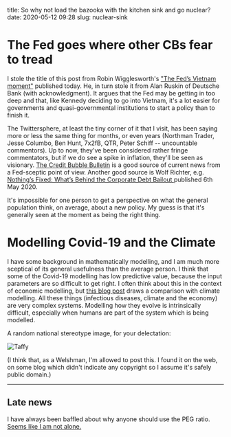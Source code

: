 title: So why not load the bazooka with the kitchen sink and go nuclear?
date: 2020-05-12 09:28
slug: nuclear-sink


# The Fed goes where other CBs fear to tread

I stole the title of this post from Robin Wigglesworth's ["The Fed’s Vietnam moment"](https://www.ft.com/content/7cfe4e67-4aa9-436c-827a-b59ebbf59c54) published today. 
He, in turn stole it from Alan Ruskin of Deutsche Bank (with acknowledgment). 
It argues that the Fed may be getting in too deep and that, like Kennedy deciding to go 
into Vietnam, it's a lot easier for governments and quasi-governmental institutions to start
a policy than to finish it. 

The Twittersphere, at least the tiny corner of it that I visit, 
has been saying more or less the same thing for months, 
or even years (Northman Trader, Jesse Columbo, Ben Hunt, 7x2fB, QTR, Peter Schiff -- uncountable commentors).
Up to now, they've been considered rather fringe commentators,
but if we do see a spike in inflation, they'll be seen as visionary.
[The Credit Bubble Bulletin](http://creditbubblebulletin.blogspot.com/) is a good source 
of current news from a Fed-sceptic point of view. 
Another good source is Wolf Richter, e.g. [
Nothing’s Fixed: What’s Behind the Corporate Debt Bailout ](https://wolfstreet.com/2020/05/06/nothings-fixed-whats-behind-the-corporate-debt-bailout/) published 6th May 2020.


It's impossible for one person to get a perspective on what the general population think,
on average, about a new policy. My guess is that it's generally seen at the moment as
being the right thing.

# Modelling Covid-19 and the Climate

I have some background in mathematically modelling, and I am much more sceptical of its
general usefulness than the average person.
I think that some of the Covid-19 modelling has low predictive value, because the input
parameters are so difficult to get right. I often think about this in the context of 
economic modelling, but [this blog post](http://coyoteblog.com/coyote_blog/2020/04/another-climate-covid-computer-modelling-similarity.html) 
draws a comparison with climate modelling. All these things (infectious diseases, climate and the economy) 
are very complex systems. Modelling how they evolve is intrinsically difficult,
especially when humans are part of the system which is being modelled.

A random national stereotype image, for your delectation:

![Taffy]({attach}taffywasawelshman-national.gif "Taffy with an implausibly large leg of beef")

(I think that, as a Welshman, I'm allowed to post this. 
I found it on the web, on some blog which didn't indicate any copyright so I assume it's safely 
public domain.)

---

## Late news

I have always been baffled about why anyone should use the PEG ratio. 
[Seems like I am not alone.](https://www.linkedin.com/pulse/broken-indicators-forward-pe-peg-callum-thomas/)
